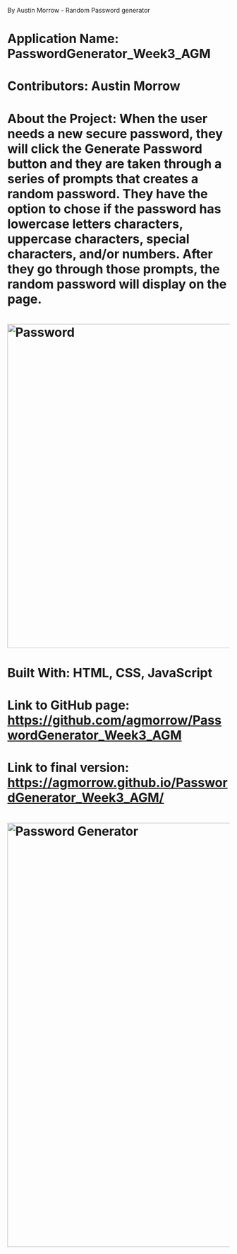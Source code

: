 By Austin Morrow - Random Password generator
# Application Name: PasswordGenerator_Week3_AGM
# Contributors: Austin Morrow
# About the Project: When the user needs a new secure password, they will click the Generate Password button and they are taken through a series of prompts that creates a random password. They have the option to chose if the password has lowercase letters characters, uppercase characters, special characters, and/or numbers. After they go through those prompts, the random password will display on the page.
# <img width="733" alt="Password" src="https://user-images.githubusercontent.com/82473623/142808658-de083b32-3b12-40a4-b0be-ba57f1d66536.png">
# Built With: HTML, CSS, JavaScript
# Link to GitHub page: https://github.com/agmorrow/PasswordGenerator_Week3_AGM
# Link to final version: https://agmorrow.github.io/PasswordGenerator_Week3_AGM/
# <img width="959" alt="Password Generator" src="https://user-images.githubusercontent.com/82473623/142808648-d789bbf2-965c-49a2-b605-b68119f5ece4.png">

